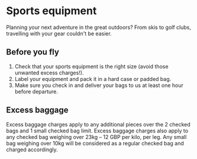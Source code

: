 # Sports equipment

Planning your next adventure in the great outdoors? From skis to golf clubs, travelling with your gear couldn't be easier.

## Before you fly

1. Check that your sports equipment is the right size (avoid those unwanted excess charges!).
1. Label your equipment and pack it in a hard case or padded bag.
1. Make sure you check in and deliver your bags to us at least one hour before departure.

##  Excess baggage

Excess baggage charges apply to any additional pieces over the 2 checked bags and 1 small checked bag limit.
Excess baggage charges also apply to any checked bag weighing over 23kg – 12 GBP per kilo, per leg. Any small bag weighing over 10kg will be considered as a regular checked bag and charged accordingly.